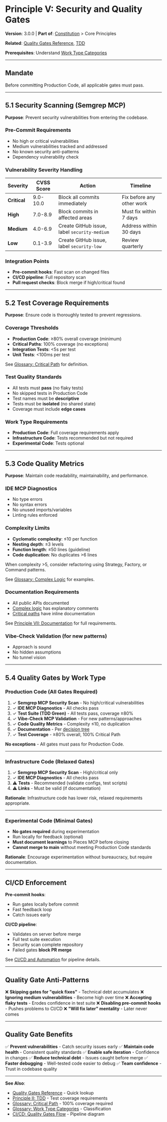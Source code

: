 # Principle V: Security and Quality Gates

**Version**: 3.0.0 | **Part of**: [Constitution](../INDEX.md) > Core Principles

**Related**: [Quality Gates Reference](../references/quality-gates-ref.md), [TDD](02-tdd.md)

**Prerequisites**: Understand [Work Type Categories](../glossary.md#work-type-categories)

---

## Mandate

Before committing Production Code, all applicable gates must pass.

---

## 5.1 Security Scanning (Semgrep MCP)

**Purpose**: Prevent security vulnerabilities from entering the codebase.

### Pre-Commit Requirements
- No high or critical vulnerabilities
- Medium vulnerabilities tracked and addressed
- No known security anti-patterns
- Dependency vulnerability check

### Vulnerability Severity Handling

| Severity | CVSS Score | Action | Timeline |
|----------|-----------|---------|----------|
| **Critical** | 9.0-10.0 | Block all commits immediately | Fix before any other work |
| **High** | 7.0-8.9 | Block commits in affected areas | Must fix within 7 days |
| **Medium** | 4.0-6.9 | Create GitHub issue, label `security-medium` | Address within 30 days |
| **Low** | 0.1-3.9 | Create GitHub issue, label `security-low` | Review quarterly |

### Integration Points
- **Pre-commit hooks**: Fast scan on changed files
- **CI/CD pipeline**: Full repository scan
- **Pull request checks**: Block merge if high/critical found

---

## 5.2 Test Coverage Requirements

**Purpose**: Ensure code is thoroughly tested to prevent regressions.

### Coverage Thresholds
- **Production Code**: ≥80% overall coverage (minimum)
- **Critical Paths**: 100% coverage (no exceptions)
- **Integration Tests**: <5s per test
- **Unit Tests**: <100ms per test

See [Glossary: Critical Path](../glossary.md#critical-path) for definition.

### Test Quality Standards
- All tests must **pass** (no flaky tests)
- No skipped tests in Production Code
- Test names must be **descriptive**
- Tests must be **isolated** (no shared state)
- Coverage must include **edge cases**

### Work Type Requirements
- **Production Code**: Full coverage requirements apply
- **Infrastructure Code**: Tests recommended but not required
- **Experimental Code**: Tests optional

---

## 5.3 Code Quality Metrics

**Purpose**: Maintain code readability, maintainability, and performance.

### IDE MCP Diagnostics
- No type errors
- No syntax errors
- No unused imports/variables
- Linting rules enforced

### Complexity Limits
- **Cyclomatic complexity**: ≤10 per function
- **Nesting depth**: ≤3 levels
- **Function length**: ≤50 lines (guideline)
- **Code duplication**: No duplicates >6 lines

When complexity >5, consider refactoring using Strategy, Factory, or Command patterns.

See [Glossary: Complex Logic](../glossary.md#complex-logic) for examples.

### Documentation Requirements
- All public APIs documented
- [Complex logic](../glossary.md#complex-logic) has explanatory comments
- [Critical paths](../glossary.md#critical-path) have inline documentation

See [Principle VII: Documentation](07-documentation.md) for full requirements.

### Vibe-Check Validation (for new patterns)
- Approach is sound
- No hidden assumptions
- No tunnel vision

---

## 5.4 Quality Gates by Work Type

### Production Code (All Gates Required)

1. ✓ **Semgrep MCP Security Scan** - No high/critical vulnerabilities
2. ✓ **IDE MCP Diagnostics** - All checks pass
3. ✓ **Test Suite (TDD Green)** - All tests pass, coverage ≥80%
4. ✓ **Vibe-Check MCP Validation** - For new patterns/approaches
5. ✓ **Code Quality Metrics** - Complexity ≤10, no duplication
6. ✓ **Documentation** - Per [decision tree](07-documentation.md)
7. ✓ **Test Coverage** - ≥80% overall, 100% Critical Path

**No exceptions** - All gates must pass for Production Code.

---

### Infrastructure Code (Relaxed Gates)

1. ✓ **Semgrep MCP Security Scan** - High/critical only
2. ✓ **IDE MCP Diagnostics** - All checks pass
3. ⚠️ **Tests** - Recommended (validate configs, test scripts)
4. ⚠️ **Links** - Must be valid (if documentation)

**Rationale**: Infrastructure code has lower risk, relaxed requirements appropriate.

---

### Experimental Code (Minimal Gates)

- **No gates required** during experimentation
- Run locally for feedback (optional)
- **Must document learnings** to Pieces MCP before closing
- **Cannot merge to main** without meeting Production Code standards

**Rationale**: Encourage experimentation without bureaucracy, but require documentation.

---

## CI/CD Enforcement

**Pre-commit hooks**:
- Run gates locally before commit
- Fast feedback loop
- Catch issues early

**CI/CD pipeline**:
- Validates on server before merge
- Full test suite execution
- Security scan complete repository
- Failed gates **block PR merge**

See [CI/CD and Automation](../cicd.md) for pipeline details.

---

## Quality Gate Anti-Patterns

❌ **Skipping gates for "quick fixes"** - Technical debt accumulates
❌ **Ignoring medium vulnerabilities** - Become high over time
❌ **Accepting flaky tests** - Erodes confidence in test suite
❌ **Disabling pre-commit hooks** - Pushes problems to CI/CD
❌ **"Will fix later" mentality** - Later never comes

---

## Quality Gate Benefits

✅ **Prevent vulnerabilities** - Catch security issues early
✅ **Maintain code health** - Consistent quality standards
✅ **Enable safe iteration** - Confidence in changes
✅ **Reduce technical debt** - Issues caught before merge
✅ **Faster debugging** - Well-tested code easier to debug
✅ **Team confidence** - Trust in codebase quality

---

**See Also**:
- [Quality Gates Reference](../references/quality-gates-ref.md) - Quick lookup
- [Principle II: TDD](02-tdd.md) - Test coverage requirements
- [Glossary: Critical Path](../glossary.md#critical-path) - 100% coverage required
- [Glossary: Work Type Categories](../glossary.md#work-type-categories) - Classification
- [CI/CD: Quality Gates Flow](../cicd.md#quality-gates-flow) - Pipeline diagram

